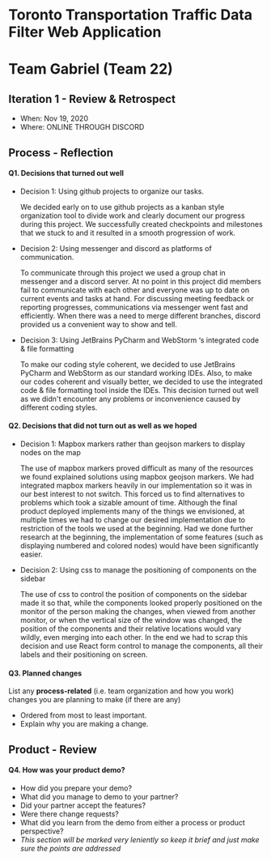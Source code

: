 # Toronto Transportation Traffic Data Filter Web Application  
# Team Gabriel (Team 22)
 
## Iteration 1 - Review & Retrospect

 * When:  Nov 19, 2020
 * Where: ONLINE THROUGH DISCORD

## Process - Reflection

#### Q1. Decisions that turned out well

 * Decision 1: Using github projects to organize our tasks.
 
   We decided early on to use github projects as a kanban style organization tool to divide work and clearly document our progress during this project.  We successfully created checkpoints and milestones that we stuck to and it resulted in a smooth progression of work. 
   
 * Decision 2: Using messenger and discord as platforms of communication.
 
   To communicate through this project we used a group chat in messenger and a discord server. At no point in this project did members fail to communicate with each other and everyone was up to date on current events and tasks at hand. For discussing meeting feedback or reporting progresses, communications via messenger went fast and efficiently. When there was a need to merge different branches, discord provided us a convenient way to show and tell. 

 * Decision 3: Using JetBrains PyCharm and WebStorm ‘s integrated code & file formatting
 
	  To make our coding style coherent, we decided to use JetBrains PyCharm and WebStorm as our standard working IDEs. Also, to make our codes coherent and visually better, we decided to use the integrated code & file formatting tool inside the IDEs. This decision turned out well as we didn't encounter any problems or inconvenience caused by different coding styles. 


#### Q2. Decisions that did not turn out as well as we hoped

 * Decision 1: Mapbox markers rather than geojson markers to display nodes on the map
 
   The use of mapbox markers proved difficult as many of the resources we found explained solutions using mapbox geojson markers. We had integrated mapbox markers heavily in our implementation so it was in our best interest to not switch. This forced us to find alternatives to problems which took a sizable amount of time. Although the final product deployed implements many of the things we envisioned, at multiple times we had to change our desired implementation due to restriction of the tools we used at the beginning. Had we done further research at the beginning, the implementation of some features (such as displaying numbered and colored nodes) would have been significantly easier. 
   
 * Decision 2:  Using css to manage the positioning of components on the sidebar
 
	  The use of css to control the position of components on the sidebar made it so that, while the components looked properly positioned on the monitor of the person making the changes, when viewed from another monitor, or when the vertical size of the window was changed, the position of the components and their relative locations would vary wildly, even merging into each other. In the end we had to scrap this decision and use React form control to manage the components, all their labels and their positioning on screen.


#### Q3. Planned changes

List any **process-related** (i.e. team organization and how you work) changes you are planning to make (if there are any)

 * Ordered from most to least important.
 * Explain why you are making a change.


## Product - Review

#### Q4. How was your product demo?
 * How did you prepare your demo?
 * What did you manage to demo to your partner?
 * Did your partner accept the features?
 * Were there change requests?
 * What did you learn from the demo from either a process or product perspective?
 * *This section will be marked very leniently so keep it brief and just make sure the points are addressed*

